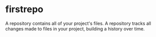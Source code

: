 # firstrepo
A repository contains all of your project's files. A repository tracks all changes made to files in your project, building a history over time.
